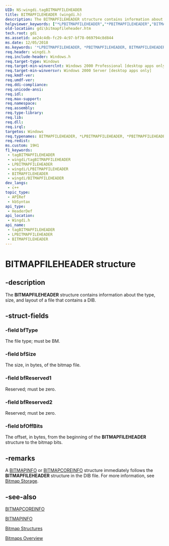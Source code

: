 ```yaml
---
UID: NS:wingdi.tagBITMAPFILEHEADER
title: BITMAPFILEHEADER (wingdi.h)
description: The BITMAPFILEHEADER structure contains information about the type, size, and layout of a file that contains a DIB.
helpviewer_keywords: ["*LPBITMAPFILEHEADER","*PBITMAPFILEHEADER","BITMAPFILEHEADER","BITMAPFILEHEADER structure [Windows GDI]","PBITMAPFILEHEADER","PBITMAPFILEHEADER structure pointer [Windows GDI]","_win32_BITMAPFILEHEADER_str","gdi.bitmapfileheader","wingdi/BITMAPFILEHEADER","wingdi/PBITMAPFILEHEADER"]
old-location: gdi\bitmapfileheader.htm
tech.root: gdi
ms.assetid: ae24c4db-fc29-4c97-bf78-069794c8d844
ms.date: 12/05/2018
ms.keywords: '*LPBITMAPFILEHEADER, *PBITMAPFILEHEADER, BITMAPFILEHEADER, BITMAPFILEHEADER structure [Windows GDI], PBITMAPFILEHEADER, PBITMAPFILEHEADER structure pointer [Windows GDI], _win32_BITMAPFILEHEADER_str, gdi.bitmapfileheader, wingdi/BITMAPFILEHEADER, wingdi/PBITMAPFILEHEADER'
req.header: wingdi.h
req.include-header: Windows.h
req.target-type: Windows
req.target-min-winverclnt: Windows 2000 Professional [desktop apps only]
req.target-min-winversvr: Windows 2000 Server [desktop apps only]
req.kmdf-ver: 
req.umdf-ver: 
req.ddi-compliance: 
req.unicode-ansi: 
req.idl: 
req.max-support: 
req.namespace: 
req.assembly: 
req.type-library: 
req.lib: 
req.dll: 
req.irql: 
targetos: Windows
req.typenames: BITMAPFILEHEADER, *LPBITMAPFILEHEADER, *PBITMAPFILEHEADER
req.redist: 
ms.custom: 19H1
f1_keywords:
 - tagBITMAPFILEHEADER
 - wingdi/tagBITMAPFILEHEADER
 - LPBITMAPFILEHEADER
 - wingdi/LPBITMAPFILEHEADER
 - BITMAPFILEHEADER
 - wingdi/BITMAPFILEHEADER
dev_langs:
 - c++
topic_type:
 - APIRef
 - kbSyntax
api_type:
 - HeaderDef
api_location:
 - Wingdi.h
api_name:
 - tagBITMAPFILEHEADER
 - LPBITMAPFILEHEADER
 - BITMAPFILEHEADER
---
```


# BITMAPFILEHEADER structure


## -description

The <b>BITMAPFILEHEADER</b> structure contains information about the type, size, and layout of a file that contains a DIB.

## -struct-fields

### -field bfType

The file type; must be BM.

### -field bfSize

The size, in bytes, of the bitmap file.

### -field bfReserved1

Reserved; must be zero.

### -field bfReserved2

Reserved; must be zero.

### -field bfOffBits

The offset, in bytes, from the beginning of the <b>BITMAPFILEHEADER</b> structure to the bitmap bits.

## -remarks

A <a href="/windows/desktop/api/wingdi/ns-wingdi-bitmapinfo">BITMAPINFO</a> or <a href="/windows/desktop/api/wingdi/ns-wingdi-bitmapcoreinfo">BITMAPCOREINFO</a> structure immediately follows the <b>BITMAPFILEHEADER</b> structure in the DIB file. For more information, see <a href="/windows/desktop/gdi/bitmap-storage">Bitmap Storage</a>.

## -see-also

<a href="/windows/desktop/api/wingdi/ns-wingdi-bitmapcoreinfo">BITMAPCOREINFO</a>



<a href="/windows/desktop/api/wingdi/ns-wingdi-bitmapinfo">BITMAPINFO</a>



<a href="/windows/desktop/gdi/bitmap-structures">Bitmap Structures</a>



<a href="/windows/desktop/gdi/bitmaps">Bitmaps Overview</a>

